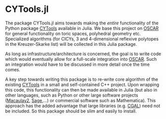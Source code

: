 # CYTools.jl

The package CYTools.jl aims towards making the *entire* functionality of the Python package [CYTools](https://cytools.liammcallistergroup.com/about/) available in Julia. We base this project on [OSCAR](https://oscar.computeralgebra.de/) for general functionality on toric spaces, polyhedral geometry etc. Specialized algorithms (for CICYs, 3 and 4-dimensional reflexive polytopes in the Kreuzer-Skarke list) will be collected in this Julia package.

As long as infrastructure/architecture is concerned, the goal is to write code which would eventually allow for a full-scale integration into [OSCAR](https://oscar.computeralgebra.de/). Such an integration would have to be discussed in more detail once the time comes.

A key step towards writing this package is to re-write core algorithm of the existing [CYTools](https://cytools.liammcallistergroup.com/about/) in a small and self-contained C++ project. Upon wrapping this code, this functionality can then be made available in Julia (but also in other languages, such as Python or other large software projects ([Macaulay2](http://www2.macaulay2.com/Macaulay2/), [Sage](https://www.sagemath.org/),...) or commercial software such as Mathematica). This approach has the added advantage that large libraries (e.g. [CGAL](https://www.cgal.org/)) need not be included. So this package should be slim and easily to install.
